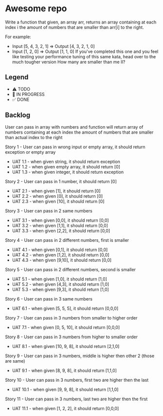 # Awesome repo

Write a function that given, an array arr, returns an array containing at each index i the amount of numbers that are smaller than arr[i] to the right.

For example:

* Input [5, 4, 3, 2, 1] => Output [4, 3, 2, 1, 0]
* Input [1, 2, 0] => Output [1, 1, 0]
If you've completed this one and you feel like testing your performance tuning of this same kata, head over to the much tougher version How many are smaller than me II?


## Legend
- ⚠ TODO
- 🚧 IN PROGRESS
- ✅ DONE

## Backlog

User can pass in array with numbers and function will return array of numbers containing at each index the amount of numbers that are smaller than actual index to the right

Story 1 - User can pass in wrong input or empty array, it should return exception or empty array
 - UAT 1.1 - when given string, it should return exception
 - UAT 1.2 - when given empty array, it should return [0]
 - UAT 1.3 - when given integer, it should return exception

Story 2 - User can pass in 1 number, it should return [0]
 - UAT 2.1 - when given [1], it should return [0]
 - UAT 2.2 - when given [0], it should return [0]
 - UAT 2.3 - when given [10], it should return [0]

Story 3 - User can pass in 2 same numbers
 - UAT 3.1 - when given [0,0], it should return [0,0]
 - UAT 3.2 - when given [1,1], it should return [0,0]
 - UAT 3.3 - when given [2,2], it should return [0,0]

Story 4 - User can pass in 2 different numbers, first is smaller
 - UAT 4.1 - when given [0,1], it should return [0,0]
 - UAT 4.2 - when given [1,2], it should return [0,0]
 - UAT 4.3 - when given [9,10], it should return [0,0]

Story 5 - User can pass in 2 different numbers, second is smaller
 - UAT 5.1 - when given [1,0], it should return [1,0]
 - UAT 5.2 - when given [4,3], it should return [1,0]
 - UAT 5.3 - when given [9,3], it should return [1,0]

Story 6 - User can pass in 3 same numbers 
 - UAT 6.1 - when given [5, 5, 5], it should return [0,0,0]

Story 7 - User can pass in 3 numbers from smaller to higher order  
 - UAT 7.1 - when given [0, 5, 10], it should return [0,0,0]

Story 8 - User can pass in 3 numbers from higher to smaller order  
 - UAT 8.1 - when given [10, 9, 8], it should return [2,1,0]

Story 9 - User can pass in 3 numbers, middle is higher then other 2 (those are same)
 - UAT 9.1 - when given [8, 9, 8], it should return [1,1,0]

Story 10 - User can pass in 3 numbers, first two are higher then the last
 - UAT 10.1 - when given [9, 9, 8], it should return [1,1,0]

Story 11 - User can pass in 3 numbers, last two are higher then the first
 - UAT 11.1 - when given [1, 2, 2], it should return [0,0,0]